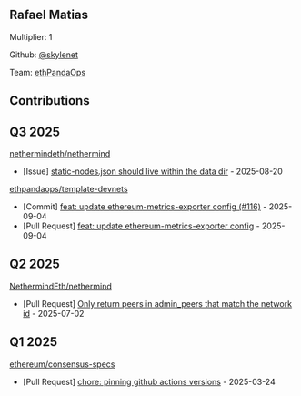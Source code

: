 
## Rafael Matias
Multiplier: 1

Github: [@skylenet](https://github.com/skylenet)

Team: [ethPandaOps](https://github.com/ethpandaops)

## Contributions

## Q3 2025


[nethermindeth/nethermind](https://github.com/nethermindeth/nethermind)
* [Issue] [static-nodes.json should live within the data dir](https://github.com/NethermindEth/nethermind/issues/9181) - 2025-08-20

[ethpandaops/template-devnets](https://github.com/ethpandaops/template-devnets)
* [Commit] [feat: update ethereum-metrics-exporter config (#116)](https://github.com/ethpandaops/template-devnets/commit/675911215893bf302242f561316973cf352b7335) - 2025-09-04
* [Pull Request] [feat: update ethereum-metrics-exporter config](https://github.com/ethpandaops/template-devnets/pull/116) - 2025-09-04
## Q2 2025

[NethermindEth/nethermind](https://github.com/NethermindEth/nethermind/)
* [Pull Request] [ Only return peers in admin_peers that match the network id](https://github.com/NethermindEth/nethermind/pull/8915) - 2025-07-02

## Q1 2025

[ethereum/consensus-specs](https://github.com/ethereum/consensus-specs)
* [Pull Request] [chore: pinning github actions versions](https://github.com/ethereum/consensus-specs/pull/4193) - 2025-03-24
